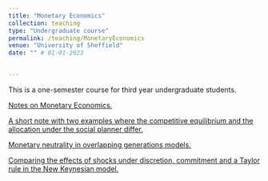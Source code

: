 ```yaml
---
title: "Monetary Economics"
collection: teaching
type: "Undergraduate course"
permalink: /teaching/MonetaryEconomics
venue: "University of Sheffield"
date: "" # 01-01-2023


---
```


This is a one-semester course for third year undergraduate students. 

<a href="https://github.com/jPaez-Farrell/jPaez-Farrell.github.io/blob/master/files/ecn324_content/Monetary_Economics_Notes.pdf" type="application/pdf" target="_blank">Notes on Monetary Economics.</a>

<a href="https://github.com/jPaez-Farrell/jPaez-Farrell.github.io/blob/master/files/ecn324_content/Competitive_equilibrium_vs_social_ planner.pdf" type="application/pdf" type="application/pdf" target="_blank">A short note with two examples where the competitive equilibrium and the allocation under the social planner differ.</a>

<a href="https://github.com/jPaez-Farrell/jPaez-Farrell.github.io/blob/master/files/ecn324_content/Monetary_neutrality_in_OLG_models.pdf" type="application/pdf" type="application/pdf" target="_blank">Monetary neutrality in overlapping generations models.</a>

<a href="https://github.com/jPaez-Farrell/jPaez-Farrell.github.io/blob/master/files/ecn324_content/comparing_policies_NK.pdf" type="application/pdf" type="application/pdf" target="_blank">Comparing the effects of shocks under discretion, commitment and a Taylor rule in the New Keynesian model.</a>
